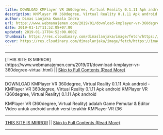 ```yaml
---
title: DOWNLOAD KMPlayer VR 360degree, Virtual Reality 0.1.11 Apk android
description: KMPlayer VR 360degree, Virtual Reality 0.1.11 Apk android
author: Dimas Lanjaka Kumala Indra
url: https://www.webmanajemen.com/2019/01/download-kmplayer-vr-360degree-virtual.html
date: 2019-01-17T11:52:08+07:00
updated: 2019-01-17T04:52:00.000Z
thumbnail: https://res.cloudinary.com/dimaslanjaka/image/fetch/https://image.revdl.com/2018/kmplayer-vr-360degree-virtual-reality-1.png
cover: https://res.cloudinary.com/dimaslanjaka/image/fetch/https://image.revdl.com/2018/kmplayer-vr-360degree-virtual-reality-1.png
---
```


<hr/> [THIS SITE IS MIRROR](https://www.webmanajemen.com/2019/01/download-kmplayer-vr-360degree-virtual.html) || <a href="https://www.webmanajemen.com/2019/01/download-kmplayer-vr-360degree-virtual.html" rel="follow" class="button" id="read-more">Skip to Full Contents (Read More)</a> <hr/> DOWNLOAD KMPlayer VR 360degree, Virtual Reality 0.1.11 Apk android - KMPlayer VR 360degree, Virtual Reality 0.1.11 Apk android KMPlayer VR (360degree, Virtual Reality) 0.1.11 Apk android 
  
  
  
  KMPlayer VR (360degree, Virtual Reality) adalah Game Pemutar & Editor Video untuk android 
 unduh versi terakhir KMPlayer VR (36 <hr/> [THIS SITE IS MIRROR](https://www.webmanajemen.com/2019/01/download-kmplayer-vr-360degree-virtual.html) || <a href="https://www.webmanajemen.com/2019/01/download-kmplayer-vr-360degree-virtual.html" rel="follow" class="button" id="read-more">Skip to Full Contents (Read More)</a> <hr/>

<script>
    if (location.host.includes('dimaslanjaka12')) {
      location.replace('https://www.webmanajemen.com/2019/01/download-kmplayer-vr-360degree-virtual.html');
    }
  </script>